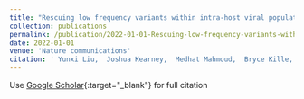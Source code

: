 ```yaml
---
title: "Rescuing low frequency variants within intra-host viral populations directly from Oxford Nanopore sequencing data"
collection: publications
permalink: /publication/2022-01-01-Rescuing-low-frequency-variants-within-intra-host-viral-populations-directly-from-Oxford-Nanopore-sequencing-data
date: 2022-01-01
venue: 'Nature communications'
citation: ' Yunxi Liu,  Joshua Kearney,  Medhat Mahmoud,  Bryce Kille,  Fritz Sedlazeck,  Todd Treangen, &quot;Rescuing low frequency variants within intra-host viral populations directly from Oxford Nanopore sequencing data.&quot; Nature communications, 2022.'
---
```

Use [Google Scholar](https://scholar.google.com/scholar?q=Rescuing+low+frequency+variants+within+intra+host+viral+populations+directly+from+Oxford+Nanopore+sequencing+data){:target="_blank"} for full citation